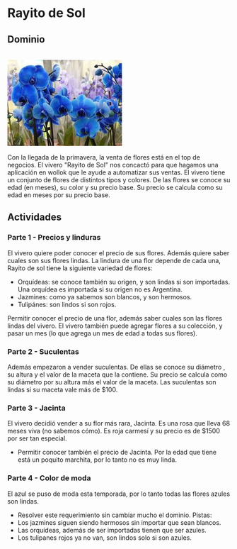 
<!-- <br><img src="orquidea.jfif"><br>
Con la llegada de la primareva nos pusimos cholulos y pensamos en armar un jardín (hay que aprovechar, antes de que el otoño nos lo quite todo!). 
Nuestro jardín tiene un conjunto de flores, y puede crecer flores nuevas. También podemos ganar un premio si todas las flores de nuestro jardín son lindas.
Cada docente puede tener su propio jardín, **guiño guiño**. 

Los jardines pueden tener cierto tipo de flores: 
* Flores comunes, se conoce su color y son lindas si son azules.
* Orquídeas además de su color se conoce su origen. No solo son lindas si son azules, sino que también tienen que ser importadas. Una orquídea es importada si no es de orígen argentino.
* Cada jardín también puede tener **un** jazmín, que de por sí ya son hermosos. Como ya sabemos, los jazmines son blancos.
-->

# Rayito de Sol


## Dominio
<br><img src="orquidea.jfif"><br>

Con la llegada de la primavera, la venta de flores está en el top de negocios. El vivero "Rayito de Sol" nos concactó para que hagamos una aplicación en wollok que le ayude a automatizar sus ventas. El vivero tiene un conjunto de flores de distintos tipos y colores. 
De las flores se conoce su edad (en meses), su color y su precio base. Su precio se calcula como su edad en meses por su precio base.

## Actividades

### Parte 1 - Precios y linduras

El vivero quiere poder conocer el precio de sus flores. Además quiere saber cuales son sus flores lindas. La lindura de una flor depende de cada una, Rayito de sol tiene la siguiente variedad de flores:

* Orquídeas: se conoce también su origen, y son lindas si son importadas. Una orquídea es importada si su origen no es Argentina.
* Jazmines: como ya sabemos son blancos, y son hermosos.
* Tulipánes: son lindos si son rojos.

Permitir conocer el precio de una flor, además saber cuales son las flores lindas del vivero. 
El vivero también puede agregar flores a su colección, y pasar un mes (lo que agrega un mes de edad a todas sus flores).

### Parte 2 - Suculentas

Además empezaron a vender suculentas. De ellas se conoce su diámetro , su altura y el valor de la maceta que la contiene. Su precio se calcula como su diámetro por su altura más el valor de la maceta. Las suculentas son lindas si su maceta vale más de $100. 


### Parte 3 - Jacinta

El vivero decidió vender a su flor más rara, Jacinta. Es una rosa que lleva 68 meses viva (no sabemos cómo). Es roja carmesí y su precio es de $1500 por ser tan especial.
* Permitir conocer también el precio de Jacinta. Por la edad que tiene está un poquito marchita, por lo tanto no es muy linda.

### Parte 4 - Color de moda	

El azul se puso de moda esta temporada, por lo tanto todas las flores azules son lindas. 	
* Resolver este requerimiento sin cambiar mucho el dominio.	
Pistas:	
* Los jazmines siguen siendo hermosos sin importar que sean blancos.	
* Las orquídeas, además de ser importadas tienen que ser azules.	
* Los tulipanes rojos ya no van, son lindos solo si son azules.	




